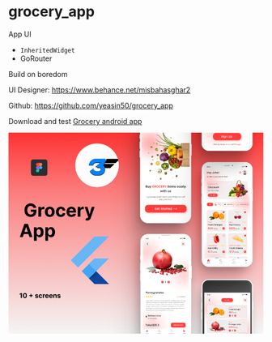 # grocery_app

App UI

- `InheritedWidget`
- GoRouter

Build on boredom

UI Designer: https://www.behance.net/misbahasghar2

Github: https://github.com/yeasin50/grocery_app

Download and test [Grocery android app](https://drive.google.com/file/d/14Oy3jKkmZCIFVDtUmJAASLC4DnAgLO2l/view?usp=drive_link)

![image](./res/thumbnail.png)

